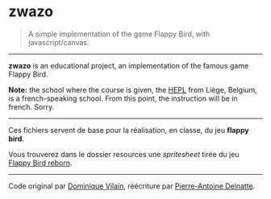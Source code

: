 # zwazo

> A simple implementation of the game Flappy Bird, with javascript/canvas.

* * *

**zwazo** is an educational project, an implementation of the famous game Flappy Bird.

**Note:** the school where the course is given, the [HEPL](http://www.provincedeliege.be/hauteecole) from Liège, Belgium, is a french-speaking school. From this point, the instruction will be in french. Sorry.

* * *

Ces fichiers servent de base pour la réalisation, en classe, du jeu **flappy bird**.

Vous trouverez dans le dossier resources une _spritesheet_ tirée du jeu [Flappy Bird reborn](http://www.loopeex.com/html5-games/flappy-bird-reborn/).

* * *

Code original par [Dominique Vilain](https://github.com/dominiquevilain), réécriture par [Pierre-Antoine Delnatte](https://github.com/leny).
